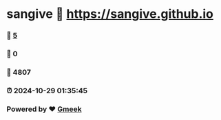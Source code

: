 # sangive :link: https://sangive.github.io 
### :page_facing_up: [5](https://sangive.github.io/tag.html) 
### :speech_balloon: 0 
### :hibiscus: 4807 
### :alarm_clock: 2024-10-29 01:35:45 
### Powered by :heart: [Gmeek](https://github.com/Meekdai/Gmeek)
